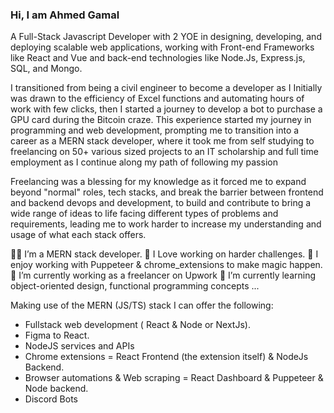 ### Hi, I am Ahmed Gamal

A Full-Stack Javascript Developer with 2 YOE in designing, developing, and deploying scalable web applications, working with Front-end Frameworks like React and Vue and back-end technologies like Node.Js, Express.js, SQL, and Mongo.

I transitioned from being a civil engineer to become a developer as I Initially was drawn to the efficiency of Excel functions and automating hours of work with few clicks, then I started a journey to develop a bot to purchase a GPU card during the Bitcoin craze. This experience started my journey in programming and web development, prompting me to transition into a career as a MERN stack developer, where it took me from self studying to freelancing on 50+ various sized projects to an IT scholarship and full time employment as I continue along my path of following my passion

Freelancing was a blessing for my knowledge as it forced me to expand beyond "normal" roles, tech stacks, and break the barrier between frontend and backend devops and development, to build and contribute to bring a wide range of ideas to life facing different types of problems and requirements, leading me to work harder to increase my understanding and usage of what each stack offers.


👨‍💻 I’m a MERN stack developer.
🧠 I Love working on harder challenges.
🧵 I enjoy working with Puppeteer & chrome_extensions to make magic happen.
🔭 I’m currently working as a freelancer on Upwork
🌱 I’m currently learning object-oriented design, functional programming concepts ...


Making use of the MERN (JS/TS) stack I can offer the following:
- Fullstack web development ( React & Node or NextJs).
- Figma to React.
- NodeJS services and APIs
- Chrome extensions = React Frontend (the extension itself) & NodeJs Backend.
- Browser automations & Web scraping = React Dashboard & Puppeteer & Node backend.
- Discord Bots

